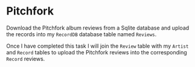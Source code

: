 # Pitchfork

Download the Pitchfork album reviews from a Sqlite database and upload the records into my ``RecordDB`` database table named ``Reviews``.

Once I have completed this task I will join the ``Review`` table with my ``Artist`` and `Record` tables to upload the Pitchfork reviews into the corresponding ``Record`` reviews.

